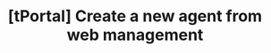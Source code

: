 ---
title: '[tPortal] Create a new agent from web management'
excerpt: |-
  Create a new agent through web management interface.
      
      This endpoint is specifically designed for web management interface and requires:
      - User authentication via access token
      - User must have access to the specified project
      
      The agent will be created under the specified project and will inherit the project's settings.
api:
  file: openapi.json
  operationId: Agents-create_agent_web
hidden: false
---